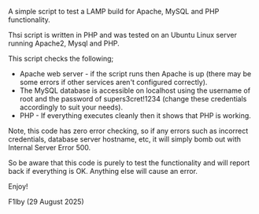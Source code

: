 A simple script to test a LAMP build for Apache, MySQL and PHP functionality.

Thsi script is written in PHP and was tested on an Ubuntu Linux server running Apache2, Mysql and PHP.

This script checks the following;
* Apache web server - if the script runs then Apache is up (there may be some errors if other services aren't configured correctly).
* The MySQL database is accessible on localhost using the username of root and the password of supers3cret!1234 (change these credentials accordingly to suit your needs).
* PHP - If everything executes cleanly then it shows that PHP is working.

Note, this code has zero error checking, so if any errors such as incorrect credentials, database server hostname, etc, it will simply bomb out with Internal Server Error 500.

So be aware that this code is purely to test the functionality and will report back if everything is OK. Anything else will cause an error.

Enjoy!

F1lby  (29 August 2025)
